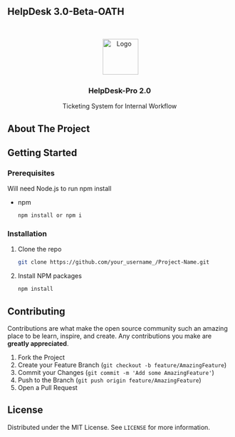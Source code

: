## HelpDesk 3.0-Beta-OATH

<!-- PROJECT SHIELDS -->


<!-- PROJECT LOGO -->
<br />
<p align="center">
  <img href="https://avatars.githubusercontent.com/u/76232698?s=400&u=dc93fa030b5fc34a1d22682560585cf9b6fca761&v=4">
    <img src="https://avatars.githubusercontent.com/u/76232698?s=400&u=dc93fa030b5fc34a1d22682560585cf9b6fca761&v=4" alt="Logo" width="80" height="80">
  </a>

  <h3 align="center">HelpDesk-Pro 2.0</h3>

  <p align="center">
    Ticketing System for Internal Workflow
    <br />
  </p>
</p>

<!-- ABOUT THE PROJECT -->
## About The Project


<!-- GETTING STARTED -->
## Getting Started

### Prerequisites

Will need Node.js to run npm install 
* npm
  ```sh
  npm install or npm i
  ```

### Installation

1. Clone the repo
   ```sh
   git clone https://github.com/your_username_/Project-Name.git
   ```
2. Install NPM packages
   ```sh
   npm install
   ```

<!-- CONTRIBUTING -->
## Contributing

Contributions are what make the open source community such an amazing place to be learn, inspire, and create. Any contributions you make are **greatly appreciated**.

1. Fork the Project
2. Create your Feature Branch (`git checkout -b feature/AmazingFeature`)
3. Commit your Changes (`git commit -m 'Add some AmazingFeature'`)
4. Push to the Branch (`git push origin feature/AmazingFeature`)
5. Open a Pull Request


<!-- LICENSE -->
## License

Distributed under the MIT License. See `LICENSE` for more information.




